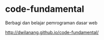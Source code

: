 # code-fundamental
Berbagi dan belajar pemrograman dasar web

http://dwilanang.github.io/code-fundamental/
